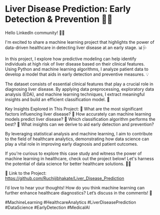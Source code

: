# **Liver Disease Prediction: Early Detection & Prevention** 🏥🔬  
Hello LinkedIn community! 👋🏼

I'm excited to share a machine learning project that highlights the power of data-driven healthcare in detecting liver disease at an early stage. 📊🩺

In this project, I explore how predictive modeling can help identify individuals at high risk of liver disease based on their clinical features. Using Python and machine learning algorithms, I analyze patient data to develop a model that aids in early detection and preventive measures. 💡

The dataset consists of essential clinical features that play a crucial role in diagnosing liver disease. By applying data preprocessing, exploratory data analysis (EDA), and machine learning techniques, I extract meaningful insights and build an efficient classification model. 🚀

Key Insights Explored in This Project:
🔹 What are the most significant factors influencing liver disease?
🔹 How accurately can machine learning models predict liver disease?
🔹 Which classification algorithm performs the best?
🔹 What insights can we derive to aid early detection and prevention?

By leveraging statistical analysis and machine learning, I aim to contribute to the field of healthcare analytics, demonstrating how data science can play a vital role in improving early diagnosis and patient outcomes.

If you're curious to explore this case study and witness the power of machine learning in healthcare, check out the project below! Let's harness the potential of data science for better healthcare solutions. 💪🏼

🔗 Link to the Project: https://github.com/Ruchijibhakate/Liver_Disease_Prediction

I’d love to hear your thoughts! How do you think machine learning can further enhance healthcare diagnostics? Let’s discuss in the comments! 🤔

#MachineLearning #HealthcareAnalytics #LiverDiseasePrediction #DataScience #EarlyDetection #MedicalAI


